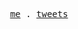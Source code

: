 <p align="center">
  <samp>
    <a href="https://github.com/sasnovacat08">me</a> .
    <a href="https://twitter.com/sasnovacat08">tweets</a>
  </samp>
</p>
